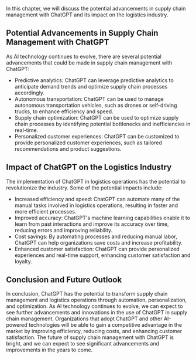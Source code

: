 
In this chapter, we will discuss the potential advancements in supply chain management with ChatGPT and its impact on the logistics industry.

Potential Advancements in Supply Chain Management with ChatGPT
--------------------------------------------------------------

As AI technology continues to evolve, there are several potential advancements that could be made in supply chain management with ChatGPT:

* Predictive analytics: ChatGPT can leverage predictive analytics to anticipate demand trends and optimize supply chain processes accordingly.
* Autonomous transportation: ChatGPT can be used to manage autonomous transportation vehicles, such as drones or self-driving trucks, to enhance efficiency and speed.
* Supply chain optimization: ChatGPT can be used to optimize supply chain processes by identifying potential bottlenecks and inefficiencies in real-time.
* Personalized customer experiences: ChatGPT can be customized to provide personalized customer experiences, such as tailored recommendations and product suggestions.

Impact of ChatGPT on the Logistics Industry
-------------------------------------------

The implementation of ChatGPT in logistics operations has the potential to revolutionize the industry. Some of the potential impacts include:

* Increased efficiency and speed: ChatGPT can automate many of the manual tasks involved in logistics operations, resulting in faster and more efficient processes.
* Improved accuracy: ChatGPT's machine learning capabilities enable it to learn from past interactions and improve its accuracy over time, reducing errors and improving reliability.
* Cost savings: By automating processes and reducing manual labor, ChatGPT can help organizations save costs and increase profitability.
* Enhanced customer satisfaction: ChatGPT can provide personalized experiences and real-time support, enhancing customer satisfaction and loyalty.

Conclusion and Future Outlook
-----------------------------

In conclusion, ChatGPT has the potential to transform supply chain management and logistics operations through automation, personalization, and optimization. As AI technology continues to evolve, we can expect to see further advancements and innovations in the use of ChatGPT in supply chain management. Organizations that adopt ChatGPT and other AI-powered technologies will be able to gain a competitive advantage in the market by improving efficiency, reducing costs, and enhancing customer satisfaction. The future of supply chain management with ChatGPT is bright, and we can expect to see significant advancements and improvements in the years to come.
